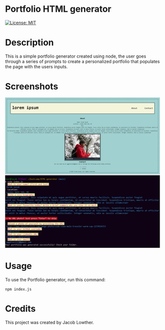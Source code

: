 # Portfolio HTML generator

[![License: MIT](https://img.shields.io/badge/License-MIT-yellow.svg)](https://opensource.org/licenses/MIT)

# Description
This is a simple portfolio generator created using node, the user goes through a series of prompts to create a personalized portfolio that populates the page with the users inputs.

# Screenshots
![preview](assets\images\preview.png)
![preview](assets\images\preview2.png)

# Usage
To use the Portfolio generator, run this command:

    npm index.js

# Credits

This project was created by Jacob Lowther.